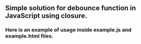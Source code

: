 ## Simple solution for debounce function in JavaScript using closure.
### Here is an example of usage inside example.js and example.html files.
